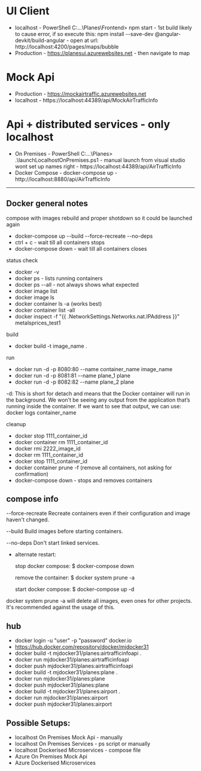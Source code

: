 # UI Client

- localhost - PowerShell C:\...\Planes\Frontend> npm start - 1st build likely to cause error, if so execute this: npm install --save-dev @angular-devkit/build-angular - open at url: http://localhost:4200/pages/maps/bubble
- Production - https://planesui.azurewebsites.net - then navigate to map


# Mock Api

- Production - https://mockairtraffic.azurewebsites.net
- localhost - https://localhost:44389/api/MockAirTrafficInfo

# Api + distributed services - only localhost  

- On Premises - PowerShell C:\...\Planes> .\launchLocalhostOnPremises.ps1 - manual launch from visual studio wont set up names right - https://localhost:44389/api/AirTrafficInfo
- Docker Compose - docker-compose up - http://localhost:8880/api/AirTrafficInfo


-------------------------

## Docker general notes

compose with images rebuild and proper shotdown so it could be launched again

- docker-compose up --build --force-recreate --no-deps 
- ctrl + c - wait till all containers stops
- docker-compose down - wait till all containers closes

status check

- docker -v
- docker ps - lists running containers
- docker ps --all - not always shows what expected
- docker image list
- docker image ls
- docker container ls -a (works best)
- docker container list -all
- docker inspect -f "{{ .NetworkSettings.Networks.nat.IPAddress }}" metalsprices_test1

build

- docker build -t image_name . 

run

- docker run -d -p 8080:80 --name container_name image_name
- docker run -d -p 8081:81 --name plane_1 plane
- docker run -d -p 8082:82 --name plane_2 plane

-d: This is short for detach and means that the Docker container will run in the background. We won’t be seeing any output from the application that’s running inside the container. If we want to see that output, we can use:
docker logs container_name

cleanup

- docker stop 1111_container_id
- docker container rm 1111_container_id
- docker rmi 2222_image_id
- docker rm 1111_container_id
- docker stop 1111_container_id
- docker container prune -f (remove all containers, not asking for confirmation)
- docker-compose down - stops and removes containers

## compose info

  --force-recreate    Recreate containers even if their configuration
                      and image haven't changed.
                      
  --build             Build images before starting containers.
  
  --no-deps           Don't start linked services.

- alternate restart:

    stop docker compose: $ docker-compose down

    remove the container: $ docker system prune -a

    start docker compose: $ docker-compose up -d

docker system prune -a will delete all images, even ones for other projects. It's recommended against the usage of this.

## hub

- docker login -u "user" -p "password" docker.io
- https://hub.docker.com/repository/docker/mjdocker31
- docker build -t mjdocker31/planes:airtrafficinfoapi .
- docker run mjdocker31/planes:airtrafficinfoapi
- docker push mjdocker31/planes:airtrafficinfoapi
- docker build -t mjdocker31/planes:plane .
- docker run mjdocker31/planes:plane
- docker push mjdocker31/planes:plane
- docker build -t mjdocker31/planes:airport .
- docker run mjdocker31/planes:airport
- docker push mjdocker31/planes:airport

## Possible Setups:

- localhost On Premises Mock Api - manually
- localhost On Premises Services - ps script or manually
- localhost Dockerised Microservices - compose file
- Azure On Premises Mock Api
- Azure Dockerised Microservices
